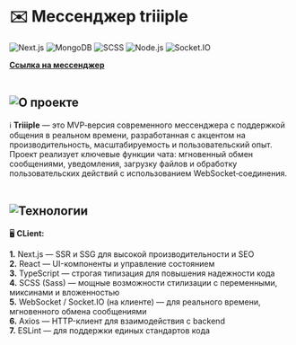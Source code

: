 # ✉️ Мессенджер triiiple
![Next.js](https://img.shields.io/badge/Frontend-Next.js-000?logo=next.js)
![MongoDB](https://img.shields.io/badge/Database-MongoDB-4EA94B?logo=mongodb&logoColor=white)
![SCSS](https://img.shields.io/badge/Style-SCSS-cc6699?logo=sass&logoColor=white)
![Node.js](https://img.shields.io/badge/Backend-Node.js-43853D?logo=node.js&logoColor=white)
![Socket.IO](https://img.shields.io/badge/Real--time-Socket.io-black?logo=socket.io&logoColor=white)

**[Ссылка на мессенджер](https://triiiple.ru)**
<br>
<br>
## ![О проекте](https://ucarecdn.com/e657af6a-b85e-4605-9492-1784123afd18/Frame8.svg)

ℹ️ **Triiiple** — это MVP‑версия современного мессенджера с поддержкой общения в реальном времени, разработанная с акцентом на производительность, масштабируемость и пользовательский опыт. Проект реализует ключевые функции чата: мгновенный обмен сообщениями, уведомления, загрузку файлов и обработку пользовательских действий с использованием WebSocket‑соединения.
<br>
<br>
## ![Технологии](https://ucarecdn.com/26f6e682-627a-4621-a34f-782fb2a58221/techs.svg)

🖥️ **CLient:**

**1.** Next.js — SSR и SSG для высокой производительности и SEO  
**2.** React — UI-компоненты и управление состоянием  
**3.** TypeScript — строгая типизация для повышения надежности кода  
**4.** SCSS (Sass) — мощные возможности стилизации с переменными, миксинами и вложенностью  
**5.** WebSocket / Socket.IO (на клиенте) — для реального времени, мгновенного обмена сообщениями  
**6.** Axios — HTTP-клиент для взаимодействия с backend  
**7.** ESLint — для поддержки единых стандартов кода


